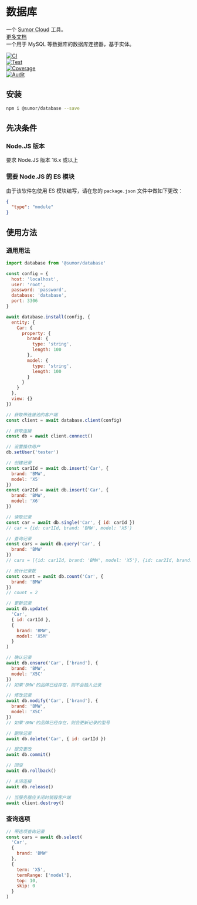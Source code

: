 # 数据库

一个 [Sumor Cloud](https://sumor.cloud) 工具。  
[更多文档](https://sumor.cloud/database)  
一个用于 MySQL 等数据库的数据库连接器，基于实体。

[![CI](https://github.com/sumor-cloud/database/actions/workflows/ci.yml/badge.svg)](https://github.com/sumor-cloud/database/actions/workflows/ci.yml)  
[![Test](https://github.com/sumor-cloud/database/actions/workflows/ut.yml/badge.svg)](https://github.com/sumor-cloud/database/actions/workflows/ut.yml)  
[![Coverage](https://github.com/sumor-cloud/database/actions/workflows/coverage.yml/badge.svg)](https://github.com/sumor-cloud/database/actions/workflows/coverage.yml)  
[![Audit](https://github.com/sumor-cloud/database/actions/workflows/audit.yml/badge.svg)](https://github.com/sumor-cloud/database/actions/workflows/audit.yml)

## 安装

```bash
npm i @sumor/database --save
```

## 先决条件

### Node.JS 版本

要求 Node.JS 版本 16.x 或以上

### 需要 Node.JS 的 ES 模块

由于该软件包使用 ES 模块编写，请在您的 `package.json` 文件中做如下更改：

```json
{
  "type": "module"
}
```

## 使用方法

### 通用用法

```js
import database from '@sumor/database'

const config = {
  host: 'localhost',
  user: 'root',
  password: 'password',
  database: 'database',
  port: 3306
}

await database.install(config, {
  entity: {
    Car: {
      property: {
        brand: {
          type: 'string',
          length: 100
        },
        model: {
          type: 'string',
          length: 100
        }
      }
    }
  },
  view: {}
})

// 获取带连接池的客户端
const client = await database.client(config)

// 获取连接
const db = await client.connect()

// 设置操作用户
db.setUser('tester')

// 创建记录
const car1Id = await db.insert('Car', {
  brand: 'BMW',
  model: 'X5'
})
const car2Id = await db.insert('Car', {
  brand: 'BMW',
  model: 'X6'
})

// 读取记录
const car = await db.single('Car', { id: carId })
// car = {id: car1Id, brand: 'BMW', model: 'X5'}

// 查询记录
const cars = await db.query('Car', {
  brand: 'BMW'
})
// cars = [{id: car1Id, brand: 'BMW', model: 'X5'}, {id: car2Id, brand: 'BMW', model: 'X6'}]

// 统计记录数
const count = await db.count('Car', {
  brand: 'BMW'
})
// count = 2

// 更新记录
await db.update(
  'Car',
  { id: car1Id },
  {
    brand: 'BMW',
    model: 'X5M'
  }
)

// 确认记录
await db.ensure('Car', ['brand'], {
  brand: 'BMW',
  model: 'X5C'
})
// 如果'BMW'的品牌已经存在，则不会插入记录

// 修改记录
await db.modify('Car', ['brand'], {
  brand: 'BMW',
  model: 'X5C'
})
// 如果'BMW'的品牌已经存在，则会更新记录的型号

// 删除记录
await db.delete('Car', { id: car1Id })

// 提交更改
await db.commit()

// 回滚
await db.rollback()

// 关闭连接
await db.release()

// 当服务器应关闭时销毁客户端
await client.destroy()
```

### 查询选项

```js
// 带选项查询记录
const cars = await db.select(
  'Car',
  {
    brand: 'BMW'
  },
  {
    term: 'X5',
    termRange: ['model'],
    top: 10,
    skip: 0
  }
)
```